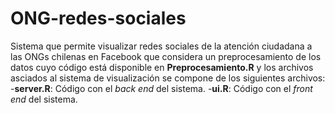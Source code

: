 # ONG-redes-sociales
Sistema que permite visualizar redes sociales de la atención ciudadana a las ONGs chilenas en Facebook que considera un preprocesamiento de los datos cuyo código está disponible en **Preprocesamiento.R** y los archivos asciados al sistema de visualización se compone de los siguientes archivos:
-**server.R**: Código con el *back end* del sistema.
-**ui.R**: Código con el *front end* del sistema.


